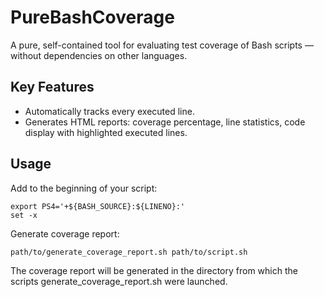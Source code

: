# PureBashCoverage
A pure, self-contained tool for evaluating test coverage of Bash scripts — without dependencies on other languages.

## Key Features

- Automatically tracks every executed line.
- Generates HTML reports: coverage percentage, line statistics, code display with highlighted executed lines.

## Usage

Add to the beginning of your script:

```
export PS4='+${BASH_SOURCE}:${LINENO}:'
set -x
```

Generate coverage report:

```
path/to/generate_coverage_report.sh path/to/script.sh
```


The coverage report will be generated in the directory from which the scripts generate_coverage_report.sh were launched.
